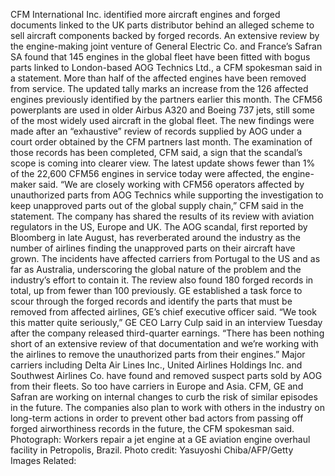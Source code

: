 CFM International Inc. identified more aircraft engines and forged documents linked to the UK parts distributor behind an alleged scheme to sell aircraft components backed by forged records.
An extensive review by the engine-making joint venture of General Electric Co. and France’s Safran SA found that 145 engines in the global fleet have been fitted with bogus parts linked to London-based AOG Technics Ltd., a CFM spokesman said in a statement. More than half of the affected engines have been removed from service.
The updated tally marks an increase from the 126 affected engines previously identified by the partners earlier this month. The CFM56 powerplants are used in older Airbus A320 and Boeing 737 jets, still some of the most widely used aircraft in the global fleet.
The new findings were made after an “exhaustive” review of records supplied by AOG under a court order obtained by the CFM partners last month. The examination of those records has been completed, CFM said, a sign that the scandal’s scope is coming into clearer view. The latest update shows fewer than 1% of the 22,600 CFM56 engines in service today were affected, the engine-maker said.
“We are closely working with CFM56 operators affected by unauthorized parts from AOG Technics while supporting the investigation to keep unapproved parts out of the global supply chain,” CFM said in the statement. The company has shared the results of its review with aviation regulators in the US, Europe and UK.
The AOG scandal, first reported by Bloomberg in late August, has reverberated around the industry as the number of airlines finding the unapproved parts on their aircraft have grown. The incidents have affected carriers from Portugal to the US and as far as Australia, underscoring the global nature of the problem and the industry’s effort to contain it.
The review also found 180 forged records in total, up from fewer than 100 previously.
GE established a task force to scour through the forged records and identify the parts that must be removed from affected airlines, GE’s chief executive officer said.
“We took this matter quite seriously,” GE CEO Larry Culp said in an interview Tuesday after the company released third-quarter earnings. “There has been nothing short of an extensive review of that documentation and we’re working with the airlines to remove the unauthorized parts from their engines.”
Major carriers including Delta Air Lines Inc., United Airlines Holdings Inc. and Southwest Airlines Co. have found and removed suspect parts sold by AOG from their fleets. So too have carriers in Europe and Asia.
CFM, GE and Safran are working on internal changes to curb the risk of similar episodes in the future. The companies also plan to work with others in the industry on long-term actions in order to prevent other bad actors from passing off forged airworthiness records in the future, the CFM spokesman said.
Photograph: Workers repair a jet engine at a GE aviation engine overhaul facility in Petropolis, Brazil. Photo credit: Yasuyoshi Chiba/AFP/Getty Images
Related: